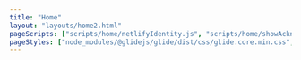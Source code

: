 ```yaml
---
title: "Home"
layout: "layouts/home2.html"
pageScripts: ["scripts/home/netlifyIdentity.js", "scripts/home/showAcknowledgementOfCountryInHeader.js", "node_modules/@glidejs/glide/dist/glide.min.js", "scripts/home/productReviewCarousel.js"]
pageStyles: ["node_modules/@glidejs/glide/dist/css/glide.core.min.css", "src/css/pages/home2.css"]
---
```

